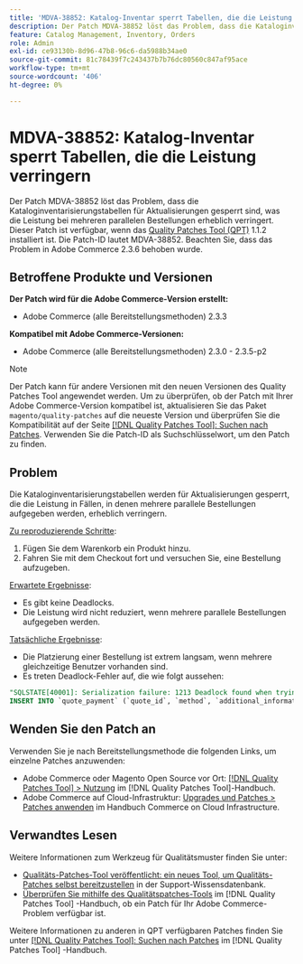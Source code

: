 ```yaml
---
title: 'MDVA-38852: Katalog-Inventar sperrt Tabellen, die die Leistung verringern'
description: Der Patch MDVA-38852 löst das Problem, dass die Kataloginventarisierungstabellen für Aktualisierungen gesperrt sind, was die Leistung bei mehreren parallelen Bestellungen erheblich verringert. Dieser Patch ist verfügbar, wenn das [Quality Patches Tool (QPT)](https://experienceleague.adobe.com/en/docs/commerce-knowledge-base/kb/announcements/commerce-announcements/magento-quality-patches-released-new-tool-to-self-serve-quality-patches) 1.1.2 installiert ist. Die Patch-ID lautet MDVA-38852. Beachten Sie, dass das Problem in Adobe Commerce 2.3.6 behoben wurde.
feature: Catalog Management, Inventory, Orders
role: Admin
exl-id: ce93130b-8d96-47b8-96c6-da5988b34ae0
source-git-commit: 81c78439f7c243437b7b76dc80560c847af95ace
workflow-type: tm+mt
source-wordcount: '406'
ht-degree: 0%

---
```


# MDVA-38852: Katalog-Inventar sperrt Tabellen, die die Leistung verringern

Der Patch MDVA-38852 löst das Problem, dass die Kataloginventarisierungstabellen für Aktualisierungen gesperrt sind, was die Leistung bei mehreren parallelen Bestellungen erheblich verringert. Dieser Patch ist verfügbar, wenn das [Quality Patches Tool (QPT)](https://experienceleague.adobe.com/en/docs/commerce-knowledge-base/kb/announcements/commerce-announcements/magento-quality-patches-released-new-tool-to-self-serve-quality-patches) 1.1.2 installiert ist. Die Patch-ID lautet MDVA-38852. Beachten Sie, dass das Problem in Adobe Commerce 2.3.6 behoben wurde.

## Betroffene Produkte und Versionen

**Der Patch wird für die Adobe Commerce-Version erstellt:**

* Adobe Commerce (alle Bereitstellungsmethoden) 2.3.3

**Kompatibel mit Adobe Commerce-Versionen:**

* Adobe Commerce (alle Bereitstellungsmethoden) 2.3.0 - 2.3.5-p2

>[!NOTE]
>
>Der Patch kann für andere Versionen mit den neuen Versionen des Quality Patches Tool angewendet werden. Um zu überprüfen, ob der Patch mit Ihrer Adobe Commerce-Version kompatibel ist, aktualisieren Sie das Paket `magento/quality-patches` auf die neueste Version und überprüfen Sie die Kompatibilität auf der Seite [[!DNL Quality Patches Tool]: Suchen nach Patches](https://experienceleague.adobe.com/en/docs/commerce-knowledge-base/kb/announcements/commerce-announcements/magento-quality-patches-released-new-tool-to-self-serve-quality-patches). Verwenden Sie die Patch-ID als Suchschlüsselwort, um den Patch zu finden.

## Problem

Die Kataloginventarisierungstabellen werden für Aktualisierungen gesperrt, die die Leistung in Fällen, in denen mehrere parallele Bestellungen aufgegeben werden, erheblich verringern.

<u>Zu reproduzierende Schritte</u>:

1. Fügen Sie dem Warenkorb ein Produkt hinzu.
1. Fahren Sie mit dem Checkout fort und versuchen Sie, eine Bestellung aufzugeben.

<u>Erwartete Ergebnisse</u>:

* Es gibt keine Deadlocks.
* Die Leistung wird nicht reduziert, wenn mehrere parallele Bestellungen aufgegeben werden.

<u>Tatsächliche Ergebnisse</u>:

* Die Platzierung einer Bestellung ist extrem langsam, wenn mehrere gleichzeitige Benutzer vorhanden sind.
* Es treten Deadlock-Fehler auf, die wie folgt aussehen:

```SQL
"SQLSTATE[40001]: Serialization failure: 1213 Deadlock found when trying to get lock; try restarting transaction, query was:
INSERT INTO `quote_payment` (`quote_id`, `method`, `additional_information`) VALUES (?, ?, ?)"
```

## Wenden Sie den Patch an

Verwenden Sie je nach Bereitstellungsmethode die folgenden Links, um einzelne Patches anzuwenden:

* Adobe Commerce oder Magento Open Source vor Ort: [[!DNL Quality Patches Tool] > Nutzung](/help/tools/quality-patches-tool/usage.md) im [!DNL Quality Patches Tool]-Handbuch.
* Adobe Commerce auf Cloud-Infrastruktur: [Upgrades und Patches > Patches anwenden](https://experienceleague.adobe.com/docs/commerce-cloud-service/user-guide/develop/upgrade/apply-patches.html) im Handbuch Commerce on Cloud Infrastructure.

## Verwandtes Lesen

Weitere Informationen zum Werkzeug für Qualitätsmuster finden Sie unter:

* [Qualitäts-Patches-Tool veröffentlicht: ein neues Tool, um Qualitäts-Patches selbst bereitzustellen](https://experienceleague.adobe.com/en/docs/commerce-knowledge-base/kb/announcements/commerce-announcements/magento-quality-patches-released-new-tool-to-self-serve-quality-patches) in der Support-Wissensdatenbank.
* [Überprüfen Sie mithilfe des Qualitätspatches-Tools](/help/tools/quality-patches-tool/patches-available-in-qpt/check-patch-for-magento-issue-with-magento-quality-patches.md) im [!DNL Quality Patches Tool] -Handbuch, ob ein Patch für Ihr Adobe Commerce-Problem verfügbar ist.

Weitere Informationen zu anderen in QPT verfügbaren Patches finden Sie unter [[!DNL Quality Patches Tool]: Suchen nach Patches](https://experienceleague.adobe.com/tools/commerce-quality-patches/index.html) im [!DNL Quality Patches Tool] -Handbuch.
